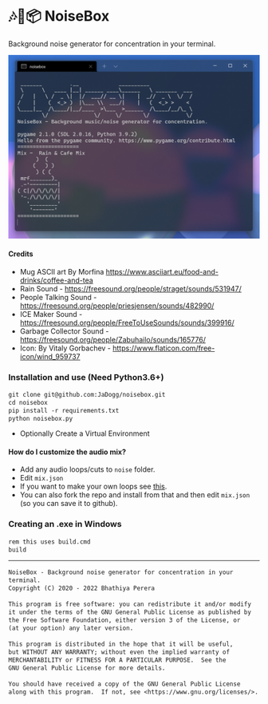 # 🎶🎵📦 NoiseBox

Background noise generator for concentration in your terminal. 

![](https://github.com/JaDogg/noisebox/blob/main/images/noisebox.png)

#### Credits
* Mug ASCII art By Morfina https://www.asciiart.eu/food-and-drinks/coffee-and-tea
* Rain Sound - https://freesound.org/people/straget/sounds/531947/
* People Talking Sound - https://freesound.org/people/priesjensen/sounds/482990/
* ICE Maker Sound - https://freesound.org/people/FreeToUseSounds/sounds/399916/
* Garbage Collector Sound - https://freesound.org/people/Zabuhailo/sounds/165776/
* Icon: By Vitaly Gorbachev - https://www.flaticon.com/free-icon/wind_959737

### Installation and use (Need Python3.6+)

```shell
git clone git@github.com:JaDogg/noisebox.git
cd noisebox
pip install -r requirements.txt
python noisebox.py
```
* Optionally Create a Virtual Environment

#### How do I customize the audio mix?
* Add any audio loops/cuts to `noise` folder.
* Edit `mix.json`
* If you want to make your own loops see [this](https://gamedevbeginner.com/create-looping-sound-effects-for-games-for-free-with-audacity/).
* You can also fork the repo and install from that and then edit `mix.json` (so you can save it to github).

### Creating an .exe in Windows

```shell
rem this uses build.cmd
build 
```
--------

    NoiseBox - Background noise generator for concentration in your terminal. 
    Copyright (C) 2020 - 2022 Bhathiya Perera

    This program is free software: you can redistribute it and/or modify
    it under the terms of the GNU General Public License as published by
    the Free Software Foundation, either version 3 of the License, or
    (at your option) any later version.

    This program is distributed in the hope that it will be useful,
    but WITHOUT ANY WARRANTY; without even the implied warranty of
    MERCHANTABILITY or FITNESS FOR A PARTICULAR PURPOSE.  See the
    GNU General Public License for more details.

    You should have received a copy of the GNU General Public License
    along with this program.  If not, see <https://www.gnu.org/licenses/>.
